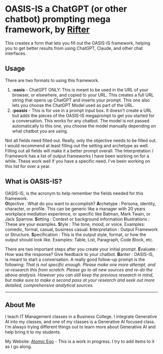 # OASIS-IS a ChatGPT (or other chatbot) prompting mega framework, by [Rifter](https://github.com/Ryfter) #

This creates a form that lets you fill out the OASIS-IS framework, helping you to get better results from using ChatGPT, Claude, and other chat interfaces.

## Usage ##

There are two formats to using this framework.

1. **:oasis** - ChatGPT ONLY: This is meant to be used in the URL of your browser, or elsewhere, and copied to your URL.  This creates a full URL string that opens up ChatGPT and inserts your prompt. This one also lets you choose the ChatGPT Model used as part of the URL.
2. **:poasis** - This is for use in a prompt input box. It doesn't create a URL but adds the pieces of the OASIS-IS megaprompt to get you started for a conversation.  This works for any chatbot. The model is not passed automatically to this one, you choose the model manually depending on what chatbot you are using.

Not all fields need filled out.  Really, only the objective needs to be filled out.  I would recommend at least filling out the setting and archetype as well.  Filling out all fields will make it a better prompt overall.  The Interpretation / Framework has a list of output frameworks I have been working on for a while.  These work well if you have a specific need.  I've been working on this list for over a year.

## What is OASIS-IS? ##

OASIS-IS, is the acronym to help remember the fields needed for this framework.  
**O**bjective : What do you want to accomplish?
**A**rchetype : Persona, identity, character, or profile.  This can be generic like a manager with 20 years workplace mediation experience, or specific like Batman, Mark Twain, or Jack Sparrow.
**S**etting : Context or background information
**I**llustrations : These are your examples.
**S**tyle : The tone, mood, or voice.  Examples: comedic, formal, casual, business casual.
**I**nterpretation : Output Framework or Structure.
**S**pecification : This is the output style, format, or how the output should look like.  Examples: Table, List, Paragraph, Code Block, etc.

There are two important steps after you create your initial prompt.
**E**valuate : How was the response? Give feedback to your chatbot.
**B**anter : OASIS-IS, is meant to start a conversation.
A really good follow-up prompt is the following:
*That is not specific enough.  Please make one more attempt, and re-research this from scratch.  Please go to all new sources and re-do the above analysis.  However you can still keep the previous research in mind, but make sure to make a second pass at your research and seek out more detailed, comprehensive analytical sources.*

---

## About Me ##

I teach IT Management classes in a Business College.  I integrate Generative AI into my classes, and one of my classes is a Generative AI focused class.  I'm always trying different things out to learn more about Generative AI and help bring it to my students.

My Website: [Atomic Ego](http://atomicego.com/) - This is a work in progress.  I try to add items to it as I go along.
